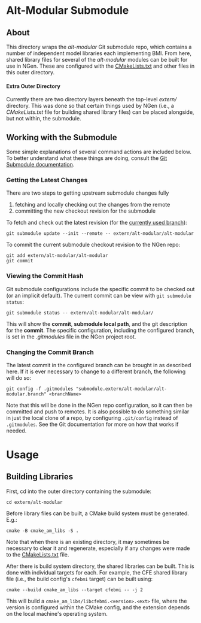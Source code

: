 # Alt-Modular Submodule

## About

This directory wraps the *alt-modular* Git submodule repo, which contains a number of independent model libraries each implementing BMI.  From here, shared library files for several of the *alt-modular* modules can be built for use in NGen.  These are configured with the [CMakeLists.txt](CMakeLists.txt) and other files in this outer directory.

#### Extra Outer Directory

Currently there are two directory layers beneath the top-level *extern/* directory.  This was done so that certain things used by NGen (i.e., a *CMakeLists.txt* file for building shared library files) can be placed alongside, but not within, the submodule.

## Working with the Submodule

Some simple explanations of several command actions are included below.  To better understand what these things are doing, consult the [Git Submodule documentation](https://git-scm.com/book/en/v2/Git-Tools-Submodules). 

### Getting the Latest Changes

There are two steps to getting upstream submodule changes fully 
  1. fetching and locally checking out the changes from the remote
  2. committing the new checkout revision for the submodule

To fetch and check out the latest revision (for the [currently used branch](#viewing-the-current-branch)):

    git submodule update --init --remote -- extern/alt-modular/alt-modular

To commit the current submodule checkout revision to the NGen repo:

    git add extern/alt-modular/alt-modular
    git commit

### Viewing the Commit Hash

Git submodule configurations include the specific commit to be checked out (or an implicit default).  The current commit can be view with `git submodule status`:

    git submodule status -- extern/alt-modular/alt-modular/

This will show the **commit**, **submodule local path**, and the git description for the **commit**.  The specific configuration, including the configured branch, is set in the _.gitmodules_ file in the NGen project root.

### Changing the Commit Branch

The latest commit in the configured branch can be brought in as described here.  If it is ever necessary to change to a different branch, the following will do so:

    git config -f .gitmodules "submodule.extern/alt-modular/alt-modular.branch" <branchName>

Note that this will be done in the NGen repo configuration, so it can then be committed and push to remotes.  It is also possible to do something similar in just the local clone of a repo, by configuring `.git/config` instead of `.gitmodules`.  See the Git documentation for more on how that works if needed.

# Usage

## Building Libraries

First, cd into the outer directory containing the submodule:

    cd extern/alt-modular

Before library files can be built, a CMake build system must be generated.  E.g.:

    cmake -B cmake_am_libs -S .

Note that when there is an existing directory, it may sometimes be necessary to clear it and regenerate, especially if any changes were made to the [CMakeLists.txt](CMakeLists.txt) file.

After there is build system directory, the shared libraries can be built.  This is done with individual targets for each. For example, the CFE shared library file (i.e., the build config's `cfebmi` target) can be built using:

    cmake --build cmake_am_libs --target cfebmi -- -j 2

This will build a `cmake_am_libs/libcfebmi.<version>.<ext>` file, where the version is configured within the CMake config, and the extension depends on the local machine's operating system.    
